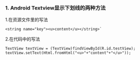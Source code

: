 ### 1. Android Textview显示下划线的两种方法

1.在资源文件里的写法
  
   	<string name="key"><u>content</u></string>`

2.在代码中的写法
	
	TextView textView = (TextView)findViewById(R.id.testView);   
	textView.setText(Html.fromHtml("<u>"+"content"+"</u>"));  
